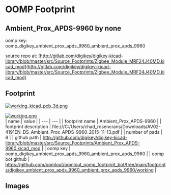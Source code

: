 # OOMP Footprint  
## Ambient_Prox_APDS-9960  by none  
  
oomp key: oomp_digikey_ambient_prox_apds_9960_ambient_prox_apds_9960  
  
source repo at: [http://gitlab.com/digikey/digikey-kicad-library/blob/master/src/Source_Footprints/Zigbee_Module_MRF24J40MD.kicad_mod](http://gitlab.com/digikey/digikey-kicad-library/blob/master/src/Source_Footprints/Zigbee_Module_MRF24J40MD.kicad_mod)  
## Footprint  
  
[![working_kicad_pcb_3d.png](working_kicad_pcb_3d_600.png)](working_kicad_pcb_3d.png)  
  
[![working.png](working_600.png)](working.png)  
| name | value | 
| --- | --- | 
| footprint name | Ambient_Prox_APDS-9960 | 
| footprint description | file:///C:/Users/chad_rosencrans/Downloads/AV02-4191EN_DS_Ambient_Prox_APDS-9960_2015-11-13.pdf | 
| number of pads | 8 | 
| github path | http://github.com/digikey/digikey-kicad-library/blob/master/src/Source_Footprints/Ambient_Prox_APDS-9960.kicad_mod | 
| oomp key | oomp_digikey_ambient_prox_apds_9960_ambient_prox_apds_9960 | 
| oomp bot github | https://github.com/oomlout/oomlout_oomp_footprint_bot/tree/main/footprints/digikey_ambient_prox_apds_9960_ambient_prox_apds_9960/working | 
## Images  
